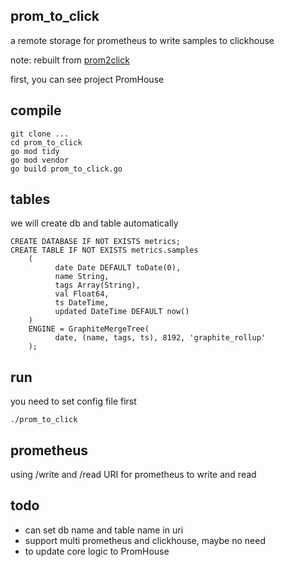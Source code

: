## prom_to_click

   a remote storage for prometheus to write samples to clickhouse
   
   note: rebuilt from [prom2click](https://github.com/iyacontrol/prom2click) 
   
   first, you can see project PromHouse
   
## compile
```shell script
git clone ...
cd prom_to_click
go mod tidy
go mod vendor
go build prom_to_click.go
```

## tables
we will create db and table automatically

```mysql
CREATE DATABASE IF NOT EXISTS metrics;
CREATE TABLE IF NOT EXISTS metrics.samples
    (
          date Date DEFAULT toDate(0),
          name String,
          tags Array(String),
          val Float64,
          ts DateTime,
          updated DateTime DEFAULT now()
    )
    ENGINE = GraphiteMergeTree(
          date, (name, tags, ts), 8192, 'graphite_rollup'
    );
```

## run
you need to set config file first

```shell script
./prom_to_click
```



## prometheus
using /write and /read URI for prometheus to write and read


## 

## todo

* can set db name and table name in uri
* support multi prometheus and clickhouse, maybe no need
* to update core logic to PromHouse